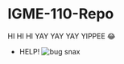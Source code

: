 # IGME-110-Repo

HI HI HI YAY YAY YAY YIPPEE :joy:
- HELP!
![bug snax](https://f4.bcbits.com/img/a0423289193_16.jpg)
